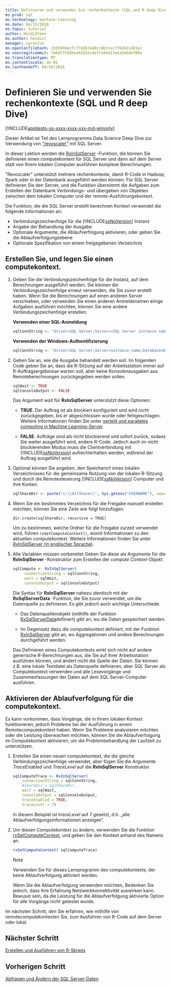 ```yaml
---
title: Definieren und verwenden Sie rechenkontexte (SQL und R deep Dive) | Microsoft Docs
ms.prod: sql
ms.technology: machine-learning
ms.date: 04/15/2018
ms.topic: tutorial
author: HeidiSteen
ms.author: heidist
manager: cgronlun
ms.openlocfilehash: cb559b0acfc77ddb7e48cc0b3cacf76d421481ac
ms.sourcegitcommit: 7a6df3fd5bea9282ecdeffa94d13ea1da6def80a
ms.translationtype: MT
ms.contentlocale: de-DE
ms.lasthandoff: 04/16/2018
---
```

# <a name="define-and-use-compute-contexts-sql-and-r-deep-dive"></a>Definieren Sie und verwenden Sie rechenkontexte (SQL und R deep Dive)
[!INCLUDE[appliesto-ss-xxxx-xxxx-xxx-md-winonly](../../includes/appliesto-ss-xxxx-xxxx-xxx-md-winonly.md)]

Dieser Artikel ist Teil des Lernprogramms Data Science Deep Dive zur Verwendung von ["revoscaler"](https://docs.microsoft.com/machine-learning-server/r-reference/revoscaler/revoscaler) mit SQL Server.

In dieser Lektion werden die [RxInSqlServer](https://docs.microsoft.com/machine-learning-server/r-reference/revoscaler/rxinsqlserver) -Funktion, die können Sie definieren einen computekontext für SQL Server und dann auf dem Server statt von Ihrem lokalen Computer ausführen komplexe Berechnungen. 

"Revoscaler" unterstützt mehrere rechenkontexte, damit R-Code in Hadoop, Spark oder in der Datenbank ausgeführt werden können. Für SQL Server definieren Sie den Server, und die Funktion übernimmt die Aufgaben zum Erstellen der Datenbank Verbindungs- und übergeben von Objekten zwischen dem lokalen Computer und der remote-Ausführungskontext.

Die Funktion, die die SQL Server erstellt berechnen Kontext verwendet die folgende Informationen an:

- Verbindungszeichenfolge für die [!INCLUDE[ssNoVersion](../../includes/ssnoversion-md.md)] Instanz
- Angabe der Behandlung der Ausgabe
- Optionale Argumente, die Ablaufverfolgung aktivieren, oder geben Sie die Ablaufverfolgungsebene
- Optionale Spezifikation von einem freigegebenen Verzeichnis

## <a name="create-and-set-a-compute-context"></a>Erstellen Sie, und legen Sie einen computekontext.

1. Geben Sie die Verbindungszeichenfolge für die Instanz, auf dem Berechnungen ausgeführt werden.  Sie können die Verbindungszeichenfolge erneut verwenden, die Sie zuvor erstellt haben. Wenn Sie die Berechnungen auf einen anderen Server verschieben, oder verwenden Sie einen anderen Anmeldenamen einige Aufgaben ausführen möchten, können Sie eine andere Verbindungszeichenfolge erstellen.

    **Verwenden einer SQL-Anmeldung**

      ```R
      sqlConnString <- "Driver=SQL Server;Server=<SQL Server instance name>; Database=<database name>;Uid=<SQL user name>;Pwd=<password>"
      ```

    **Verwenden der Windows-Authentifizierung**

      ```R
      sqlConnString <- "Driver=SQL Server;Server=instance_name;Database=DeepDive;Trusted_Connection=True"
      ```
2. Geben Sie an, wie die Ausgabe behandelt werden soll. Im folgenden Code geben Sie an, dass die R-Sitzung auf der Arbeitsstation immer auf R-Auftragsergebnisse warten soll, aber keine Konsolenausgaben aus Remoteberechnungen zurückgegeben werden sollen.
  
    ```R
    sqlWait <- TRUE
    sqlConsoleOutput <- FALSE
    ```
  
    Das Argument *wait* für **RxInSqlServer** unterstützt diese Optionen:
  
    -   **TRUE**. Der Auftrag ist als blockiert konfiguriert und wird nicht zurückgegeben, bis er abgeschlossen wurde oder fehlgeschlagen.  Weitere Informationen finden Sie unter [verteilt und paralleles computing in Machine Learning-Server](https://docs.microsoft.com/machine-learning-server/r/how-to-revoscaler-distributed-computing).
  
    -   **FALSE**. Aufträge sind als nicht blockierend und sofort zurück, sodass Sie weiter ausgeführt wird, andere R-Code. Jedoch auch im nicht blockierenden Modus muss die Clientverbindung mit [!INCLUDE[ssNoVersion](../../includes/ssnoversion-md.md)] aufrechterhalten werden, während der Auftrag ausgeführt wird.

3. Optional können Sie angeben, den Speicherort eines lokalen Verzeichnisses für die gemeinsame Nutzung von der lokalen R-Sitzung und durch die Remotesteuerung [!INCLUDE[ssNoVersion](../../includes/ssnoversion-md.md)] Computer und ihre Konten.

    ```R
    sqlShareDir <- paste("c:\\AllShare\\", Sys.getenv("USERNAME"), sep="")
    ```
    
4. Wenn Sie ein bestimmtes Verzeichnis für die Freigabe manuell erstellen möchten, können Sie eine Zeile wie folgt hinzufügen:

    ```
    dir.create(sqlShareDir, recursive = TRUE)
    ```

    Um zu bestimmen, welche Ordner für die Freigabe zurzeit verwendet wird, führen `rxGetComputeContext()`, womit Informationen zu den aktuellen computekontext. Weitere Informationen finden Sie unter [RxInSqlServer (in englischer Sprache)](https://docs.microsoft.com/machine-learning-server/r-reference/revoscaler/).

4. Alle Variablen müssen vorbereitet Geben Sie diese als Argumente für die **RxInSqlServer** -Konstruktor zum Erstellen der *compute Context-Objekt*.

    ```R
    sqlCompute <- RxInSqlServer(  
         connectionString = sqlConnString,
         wait = sqlWait,
         consoleOutput = sqlConsoleOutput)
    ```
    
    Die Syntax für **RxInSqlServer** nahezu identisch mit der **RxSqlServerData** -Funktion, die Sie zuvor verwendet, um die Datenquelle zu definieren. Es gibt jedoch auch wichtige Unterschiede.
      
    - Das Datenquellenobjekt (mithilfe der Funktion [RxSqlServerData](https://docs.microsoft.com/machine-learning-server/r-reference/revoscaler/rxsqlserverdata)definiert) gibt an, wo die Daten gespeichert werden.
    
    - Im Gegensatz dazu die computekontext definiert, mit der Funktion [RxInSqlServer](https://docs.microsoft.com/machine-learning-server/r-reference/revoscaler/rxinsqlserver) gibt an, wo Aggregationen und andere Berechnungen durchgeführt werden.
    
    Das Definieren eines Computekontexts wirkt sich nicht auf andere generische R-Berechnungen aus, die Sie auf Ihrer Arbeitsstation ausführen können, und ändert nicht die Quelle der Daten. Sie können z.B. eine lokale Textdatei als Datenquelle definieren, aber SQL Server als Computekontext verwenden und alle Lesevorgänge und Zusammenfassungen der Daten auf dem SQL Server-Computer ausführen.

## <a name="enable-tracing-on-the-compute-context"></a>Aktivieren der Ablaufverfolgung für die computekontext.

Es kann vorkommen, dass Vorgänge, die in Ihrem lokalen Kontext funktionieren, jedoch Probleme bei der Ausführung in einem Remotecomputekontext haben. Wenn Sie Probleme analysieren möchten oder die Leistung überwachen möchten, können Sie die Ablaufverfolgung im Computekontext aktivieren, um die Problembehandlung der Laufzeit zu unterstützen.

1. Erstellen Sie einen neuen computekontext, die die gleiche Verbindungszeichenfolge verwendet, aber fügen Sie die Argumente *TraceEnabled* und *TraceLevel* auf die **RxInSqlServer** Konstruktor.

    ```R
    sqlComputeTrace <- RxInSqlServer(
        connectionString = sqlConnString,
        #shareDir = sqlShareDir,
        wait = sqlWait,
        consoleOutput = sqlConsoleOutput,
        traceEnabled = TRUE,
        traceLevel = 7)
    ```
  
    In diesem Beispiel ist *traceLevel* auf 7 gesetzt, d.h. „alle Ablaufverfolgungsinformationen anzeigen“.

2. Um diesen Computekontext zu ändern, verwenden Sie die Funktion [rxSetComputeContext](https://docs.microsoft.com/machine-learning-server/r-reference/revoscaler/rxsetcomputecontext), und geben Sie den Kontext anhand des Namens an.

    ```R
    rxSetComputeContext( sqlComputeTrace)
    ```

    > [!NOTE]
    > 
    > Verwenden Sie für dieses Lernprogramm des computekontexts, der keine Ablaufverfolgung aktiviert werden. 
    > 
    > Wenn Sie die Ablaufverfolgung verwenden möchten, Bedenken Sie jedoch, dass Ihre Erfahrung Netzwerkkonnektivität auswirken kann. Bewusst sein, da die Leistung für die Ablaufverfolgung aktivierte Option für alle Vorgänge nicht getestet wurde.

Im nächsten Schritt, den Sie erfahren, wie mithilfe von remotecomputekontexten Sie, zum Ausführen von R-Code auf dem Server oder lokal.

## <a name="next-step"></a>Nächster Schritt

[Erstellen und Ausführen von R-Skripts](../../advanced-analytics/tutorials/deepdive-create-and-run-r-scripts.md)

## <a name="previous-step"></a>Vorherigen Schritt

[Abfragen und Ändern der SQL Server-Daten](../../advanced-analytics/tutorials/deepdive-query-and-modify-the-sql-server-data.md)
